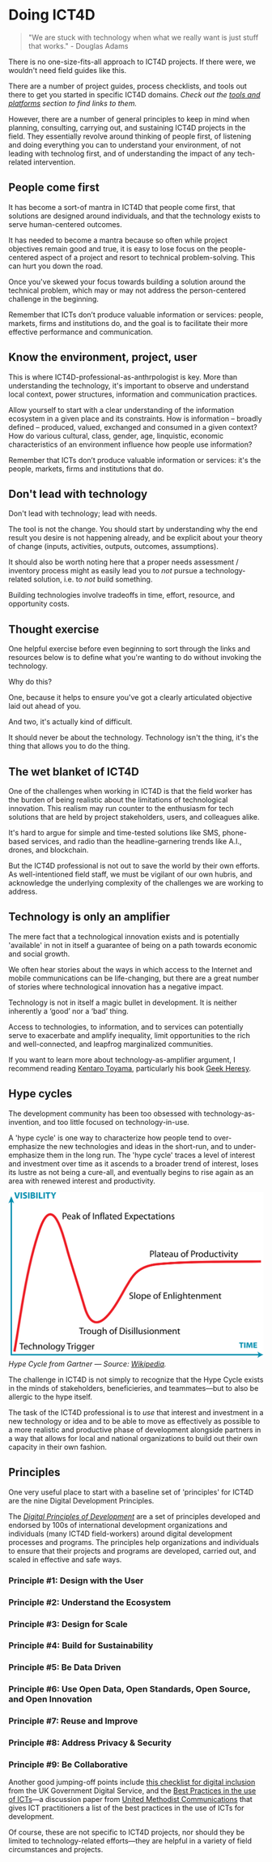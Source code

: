 # Doing ICT4D

> "We are stuck with technology when what we really want is just stuff that works." - Douglas Adams

There is no one-size-fits-all approach to ICT4D projects. If there were, we wouldn't need field guides like this. 

There are a number of project guides, process checklists, and tools out there to get you started in specific ICT4D domains. *Check out the [tools and platforms]() section to find links to them.*

However, there are a number of general principles to keep in mind when planning, consulting, carrying out, and sustaining ICT4D projects in the field. They essentially revolve around thinking of people first, of listening and doing everything you can to understand your environment, of not leading with technolog first, and of understanding the impact of any tech-related intervention.



## People come first

It has become a sort-of mantra in ICT4D that people come first, that solutions are designed around individuals, and that the technology exists to serve human-centered outcomes.

It has needed to become a mantra because so often while project objectives remain good and true, it is easy to lose focus on the people-centered aspect of a project and resort to technical problem-solving. This can hurt you down the road.

Once you've skewed your focus towards building a solution around the technical problem, which may or may not address the person-centered challenge in the beginning.

Remember that ICTs don’t produce valuable information or services: people, markets, firms and institutions do, and the goal is to facilitate their more effective performance and communication.


## Know the environment, project, user

This is where ICT4D-professional-as-anthrpologist is key. More than understanding the technology, it's important to observe and understand local context, power structures, information and communication practices.

Allow yourself to start with a clear understanding of the information ecosystem in a given place and its constraints. How is information – broadly defined – produced, valued, exchanged and consumed in a given context? How do various cultural, class, gender, age, linquistic, economic characteristics of an environment influence how people use information?

Remember that ICTs don’t produce valuable information or services: it's the people, markets, firms and institutions that do.



## Don't lead with technology

Don't lead with technology; lead with needs.

The tool is not the change. You should start by understanding why the end result you desire is not happening already, and be explicit about your theory of change (inputs, activities, outputs, outcomes, assumptions).

It should also be worth noting here that a proper needs assessment / inventory process might as easily lead you to *not* pursue a technology-related solution, i.e. to *not* build something.

Building technologies involve tradeoffs in time, effort, resource, and opportunity costs.



## Thought exercise

One helpful exercise before even beginning to sort through the links and resources below is to define what you're wanting to do without invoking the technology.

Why do this?

One, because it helps to ensure you've got a clearly articulated objective laid out ahead of you.

And two, it's actually kind of difficult.

It should never be about the technology. Technology isn't the thing, it's the thing that allows you to do the thing.



## The wet blanket of ICT4D

One of the challenges when working in ICT4D is that the field worker has the burden of being realistic about the limitations of technological innovation. This realism may run counter to the enthusiasm for tech solutions that are held by project stakeholders, users, and colleagues alike.

It's hard to argue for simple and time-tested solutions like SMS, phone-based services, and radio than the headline-garnering trends like A.I., drones, and blockchain.

But the ICT4D professional is not out to save the world by their own efforts. As well-intentioned field staff, we must be vigilant of our own hubris, and acknowledge the underlying complexity of the challenges we are working to address.



## Technology is only an amplifier

The mere fact that a technological innovation exists and is potentially 'available' in not in itself a guarantee of being on a path towards economic and social growth.

We often hear stories about the ways in which access to the Internet and mobile communications can be life-changing, but there are a great number of stories where technological innovation has a negative impact.

Technology is not in itself a magic bullet in development. It is neither inherently a ‘good’ nor a ‘bad’ thing.

Access to technologies, to information, and to services can potentially serve to exacerbate and amplify inequality, limit opportunities to the rich and well-connected, and leapfrog marginalized communities.

If you want to learn more about technology-as-amplifier argument, I recommend reading [Kentaro Toyama](http://www.kentarotoyama.org/), particularly his book [Geek Heresy](https://www.amazon.com/dp/161039528X/).



## Hype cycles

The development community has been too obsessed with technology-as-invention, and too little focused on technology-in-use.

A 'hype cycle' is one way to characterize how people tend to over-emphasize the new technologies and ideas in the short-run, and to under-emphasize them in the long run. The 'hype cycle' traces a level of interest and investment over time as it ascends to a broader trend of interest, loses its lustre as not being a cure-all, and eventually begins to rise again as an area with renewed interest and productivity.

![Hype Cycle](../images/hype-cycle.svg)
*Hype Cycle from Gartner — Source: [Wikipedia](https://en.wikipedia.org/wiki/Hype_cycle#/media/File:Gartner_Hype_Cycle.svg).*

The challenge in ICT4D is not simply to recognize that the Hype Cycle exists in the minds of stakeholders, beneficieries, and teammates—but to also be allergic to the hype itself.

The task of the ICT4D professional is to *use* that interest and investment in a new technology or idea and to be able to move as effectively as possible to a more realistic and productive phase of development alongside partners in a way that allows for local and national organizations to build out their own capacity in their own fashion.



## Principles


One very useful place to start with a baseline set of 'principles' for ICT4D are the nine Digital Development Principles.

The [_Digital Principles of Development_](http://digitalprinciples.org/) are a set of principles developed and endorsed by 100s of international development organizations and individuals (many ICT4D field-workers) around digital development processes and programs. The principles help organizations and individuals to ensure that their projects and programs are developed, carried out, and scaled in effective and safe ways.

### Principle #1: Design with the User
### Principle #2: Understand the Ecosystem
### Principle #3: Design for Scale
### Principle #4: Build for Sustainability
### Principle #5: Be Data Driven
### Principle #6: Use Open Data, Open Standards, Open Source, and Open Innovation
### Principle #7: Reuse and Improve
### Principle #8: Address Privacy & Security
### Principle #9: Be Collaborative

Another good jumping-off points include [this checklist for digital inclusion](https://gds.blog.gov.uk/2014/01/13/a-checklist-for-digital-inclusion-if-we-do-these-things-were-doing-digital-inclusion) from the UK Government Digital Service, and the [Best Practices in the use of ICTs](http://ow.ly/uLrRM)—a discussion paper from [United Methodist Communications](http://www.umcom.org/site/c.mrLZJ9PFKmG/b.2730433/k.BD83/Home.htm) that gives ICT practitioners a list of the best practices in the use of ICTs for development.

Of course, these are not specific to ICT4D projects, nor should they be limited to technology-related efforts—they are helpful in a variety of field circumstances and projects.



